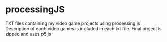 # processingJS

TXT files containing my video game projects using processing.js
Description of each video games is included in each txt file. 
Final project is zipped and uses p5.js
